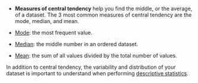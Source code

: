 - **Measures of central tendency** help you find the middle, or the average, of a dataset. The 3 most common measures of central tendency are the mode, median, and mean.

-  [Mode](https://www.scribbr.com/statistics/mode/): the most frequent value.
-  [Median](https://www.scribbr.com/statistics/median/): the middle number in an ordered dataset.
-   [Mean](https://www.scribbr.com/statistics/mean/): the sum of all values divided by the total number of values.

In addition to central tendency, the variability and distribution of your dataset is important to understand when performing [descriptive statistics](https://www.scribbr.com/statistics/descriptive-statistics/).
